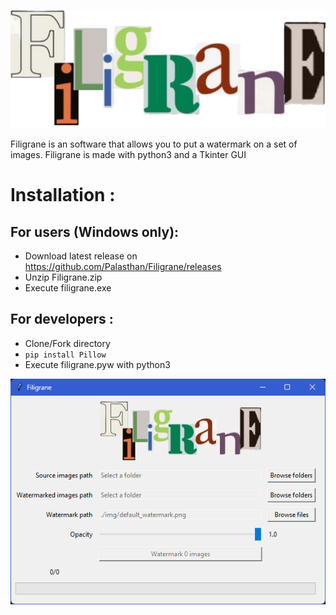 ![Filigrane png](img/default_watermark.png)

Filigrane is an software that allows you to put a watermark on a set of images. Filigrane is made with python3 and a Tkinter GUI
# Installation : 
## For users (Windows only):
* Download latest release on https://github.com/Palasthan/Filigrane/releases
* Unzip Filigrane.zip
* Execute filigrane.exe

## For developers :
* Clone/Fork directory
* ``` pip install Pillow ```
* Execute filigrane.pyw with python3


![Screenshot png](img/screenshot.png)